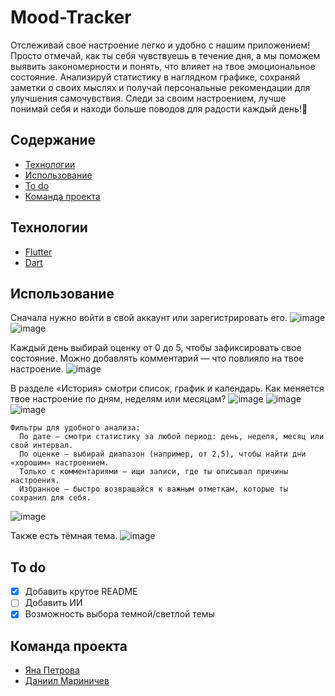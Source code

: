 # Mood-Tracker
Отслеживай свое настроение легко и удобно с нашим приложением! Просто отмечай, как ты себя чувствуешь в течение дня, а мы поможем выявить закономерности и понять, что влияет на твое эмоциональное состояние. Анализируй статистику в наглядном графике, сохраняй заметки о своих мыслях и получай персональные рекомендации для улучшения самочувствия. Следи за своим настроением, лучше понимай себя и находи больше поводов для радости каждый день!🌟

## Содержание
- [Технологии](#Технологии)
- [Использование](#Использование)
- [To do](#to-do)
- [Команда проекта](#команда-проекта)

## Технологии
- [Flutter](https://flutter.dev/)
- [Dart](https://dart.dev/)

## Использование
Сначала нужно войти в свой аккаунт или зарегистрировать его.
![image](/assets/scr1.JPG "Вход")
![image](/assets/scr2.JPG "Регистрация")

Каждый день выбирай оценку от 0 до 5, чтобы зафиксировать свое состояние. Можно добавлять комментарий — что повлияло на твое настроение.
![image](/assets/scr3.JPG "Главный экран")

В разделе «История» смотри список, график и календарь. Как меняется твое настроение по дням, неделям или месяцам?
![image](/assets/scr4.JPG "Список")
![image](/assets/scr5.JPG "График")
![image](/assets/scr6.JPG "Календарь")

```
Фильтры для удобного анализа:
  По дате – смотри статистику за любой период: день, неделя, месяц или свой интервал.
  По оценке – выбирай диапазон (например, от 2,5), чтобы найти дни «хорошим» настроением.
  Только с комментариями – ищи записи, где ты описывал причины настроения.
  Избранное – быстро возвращайся к важным отметкам, которые ты сохранил для себя.
```
![image](/assets/scr7.JPG "Фильтры")

Также есть тёмная тема.
![image](/assets/scr8.JPG "Смена темы")

## To do
- [x] Добавить крутое README
- [ ] Добавить ИИ
- [x] Возможность выбора темной/светлой темы

## Команда проекта
- [Яна Петрова](tg://)
- [Даниил Мариничев](tg://)

